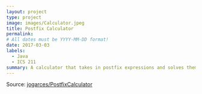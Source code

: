 ```yaml
---
layout: project
type: project
image: images/Calculator.jpeg
title: Postfix Calculator
permalink: 
# All dates must be YYYY-MM-DD format!
date: 2017-03-03
labels:
  - Java
  - ICS 211
summary: A calculator that takes in postfix expressions and solves them
---
```



Source: <a href="https://github.com/jkasuya/PostfixCalculator"><i class="large github icon "></i>jogarces/PostfixCalculator</a>

